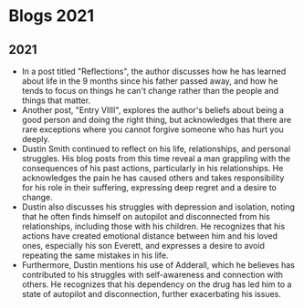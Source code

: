 # Blogs 2021

## 2021

- In a post titled "Reflections", the author discusses how he has learned about life in the 9 months since his father passed away, and how he tends to focus on things he can't change rather than the people and things that matter.
- Another post, "Entry VIIII", explores the author's beliefs about being a good person and doing the right thing, but acknowledges that there are rare exceptions where you cannot forgive someone who has hurt you deeply.
- Dustin Smith continued to reflect on his life, relationships, and personal struggles. His blog posts from this time reveal a man grappling with the consequences of his past actions, particularly in his relationships. He acknowledges the pain he has caused others and takes responsibility for his role in their suffering, expressing deep regret and a desire to change.
- Dustin also discusses his struggles with depression and isolation, noting that he often finds himself on autopilot and disconnected from his relationships, including those with his children. He recognizes that his actions have created emotional distance between him and his loved ones, especially his son Everett, and expresses a desire to avoid repeating the same mistakes in his life.
- Furthermore, Dustin mentions his use of Adderall, which he believes has contributed to his struggles with self-awareness and connection with others. He recognizes that his dependency on the drug has led him to a state of autopilot and disconnection, further exacerbating his issues.
